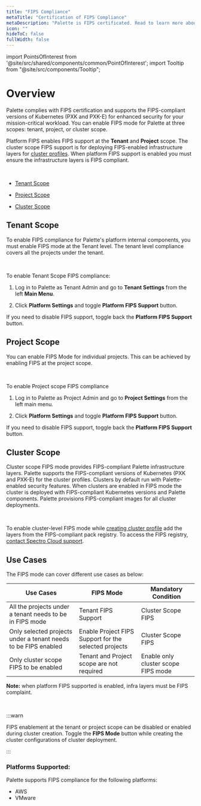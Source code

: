 ```yaml
---
title: "FIPS Compliance"
metaTitle: "Certification of FIPS Compliance"
metaDescription: "Palette is FIPS certificated. Read to learn more about Palette and its certification of FIPS Compliance"
icon: ""
hideToC: false
fullWidth: false
---
```





import PointsOfInterest from '@site/src/shared/components/common/PointOfInterest';
import Tooltip from "@site/src/components/Tooltip";



# Overview

Palette complies with FIPS certification and supports the FIPS-compliant versions of Kubernetes (PXK and PXK-E) for enhanced security for your mission-critical workload. You can enable FIPS mode for Palette at three scopes: tenant, project, or cluster scope. 

Platform FIPS enables FIPS support at the **Tenant** and **Project** scope. The cluster scope FIPS support is for deploying FIPS-enabled infrastructure layers for [cluster profiles](/cluster-profiles). When platform FIPS support is enabled you must ensure the infrastructure layers is FIPS compliant.

<br />

* [Tenant Scope](/compliance/fips-compliance#tenantscope)


* [Project Scope](/compliance/fips-compliance#projectscope)


* [Cluster Scope](/compliance/fips-compliance#clusterscope)

## Tenant Scope

To enable FIPS compliance for Palette's platform internal components, you must enable FIPS mode at the Tenant level. The tenant level compliance covers all the projects under the tenant.

<br />


To enable Tenant Scope FIPS compliance:

1. Log in to Palette as Tenant Admin and go to **Tenant Settings** from the left **Main Menu**.


2. Click **Platform Settings** and toggle **Platform FIPS Support** button. 


If you need to disable FIPS support, toggle back the **Platform FIPS Support** button.


## Project Scope

You can enable FIPS Mode for individual projects. This can be achieved by enabling FIPS at the project scope.

<br />


To enable Project scope FIPS compliance

1. Log in to Palette as Project Admin and go to **Project Settings** from the left main menu.


2. Click **Platform Settings** and toggle **Platform FIPS Support** button. 


If you need to disable FIPS support, toggle back the **Platform FIPS Support** button.


## Cluster Scope

Cluster scope FIPS mode provides FIPS-compliant Palette infrastructure layers. Palette supports the FIPS-compliant versions of Kubernetes (PXK and PXK-E) for the cluster profiles. Clusters by default run with Palette-enabled security features. When clusters are enabled in FIPS mode the cluster is deployed with FIPS-compliant Kubernetes versions and Palette components. Palette provisions FIPS-compliant images for all cluster deployments.


<br/>

To enable cluster-level FIPS mode while [creating cluster profile](/cluster-profiles/task-define-profile) add the layers from the FIPS-compliant pack registry. To access the FIPS registry, [contact Spectro Cloud support](https://spectrocloud.atlassian.net/servicedesk/customer/portals).
## Use Cases

The FIPS mode can cover different use cases as below:

|Use Cases | FIPS Mode   | Mandatory Condition|
|----------|--------------|--------------|                 
|All the projects under a tenant needs to be in FIPS mode | Tenant FIPS Support|Cluster Scope FIPS |
|Only selected projects under a tenant needs to be FIPS enabled| Enable Project FIPS Support for the selected projects|Cluster Scope FIPS|
|Only cluster scope FIPS to be enabled|Tenant and Project scope are not required| Enable only cluster scope FIPS mode|
   
**Note:** when platform FIPS supported is enabled, infra layers must be FIPS complaint.

<br />

:::warn

FIPS enablement at the tenant or project scope can be disabled or enabled during cluster creation.  Toggle the **FIPS Mode** button while creating the cluster configurations of cluster deployment.

:::

### Platforms Supported:

Palette supports FIPS compliance for the following platforms:

* AWS
* VMware

<br />